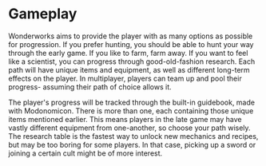 # Gameplay

Wonderworks aims to provide the player with as many options as possible for progression. If you prefer hunting, you should be able to hunt your way through the early game. If you like to farm, farm away. If you want to feel like a scientist, you can progress through good-old-fashion research. Each path will have unique items and equipment, as well as different long-term effects on the player. In multiplayer, players can team up and pool their progress- assuming their path of choice allows it.

The player's progress will be tracked through the built-in guidebook, made with Modonomicon. There is more than one, each containing those unique items mentioned earlier. This means players in the late game may have vastly different equipment from one-another, so choose your path wisely. The research table is the fastest way to unlock new mechanics and recipes, but may be too boring for some players. In that case, picking up a sword or joining a certain cult might be of more interest.